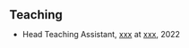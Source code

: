 <h1 id="teaching"></h1>

<h2 style="margin: 60px 0px 10px;">Teaching</h2>

<ul>
  <li>
    Head Teaching Assistant, <a href="xx">xxx</a> at <a href="xxx">xxx</a>, 2022
  </li>
  
</ul>

